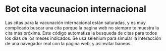# Bot cita vacunacion internacional
Las citas para la vacunación internacional están saturadas, y es muy complicado buscar una cita porque la pagina web no siempre te muestra la cita más próxima. Este código automatiza la busqueda de citas para todos los días de los meses indicados. Se usa selenium para simular la interacción de una navegador real con la pagina web, y así evitar baneos.
